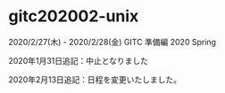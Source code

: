 # gitc202002-unix
2020/2/27(木) - 2020/2/28(金)
GITC 準備編 2020 Spring

2020年1月31日追記：中止となりました

2020年2月13日追記：日程を変更いたしました。
